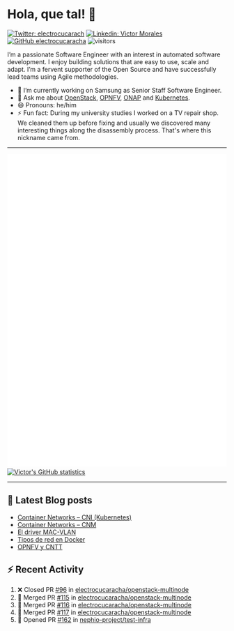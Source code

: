 # Hola, que tal! 👋

[![Twitter: electrocucarach](https://img.shields.io/twitter/follow/electrocucarach?style=social)](https://twitter.com/electrocucarach)
[![Linkedin: Victor Morales](https://img.shields.io/badge/-VictorMorales-blue?style=flat-square&logo=Linkedin&logoColor=white&link=https://www.linkedin.com/in/electrocucaracha/)](https://www.linkedin.com/in/electrocucaracha/)
[![GitHub electrocucaracha](https://img.shields.io/github/followers/electrocucaracha?label=follow&style=social)](https://github.com/electrocucaracha)
![visitors](https://visitor-badge.glitch.me/badge?page_id=electrocucaracha.electrocucaracha)

I’m a passionate Software Engineer with an interest in automated
software development. I enjoy building solutions that are easy to use,
scale and adapt. I’m a fervent supporter of the Open Source and have
successfully lead teams using Agile methodologies.

- 🔭 I’m currently working on Samsung as Senior Staff Software
Engineer.
- 💬 Ask me about [OpenStack](https://www.openstack.org/),
[OPNFV](https://www.opnfv.org/), [ONAP](https://www.onap.org/) and
[Kubernetes](https://kubernetes.io/).
- 😄 Pronouns: he/him
- ⚡ Fun fact: During my university studies I worked on a TV repair
shop. We cleaned them up before fixing and usually we discovered many
interesting things along the disassembly process. That's where this
nickname came from.

---

![Metrics](https://github.com/electrocucaracha/electrocucaracha/blob/master/github-metrics.svg)
[![Victor's GitHub statistics](https://github-readme-stats.vercel.app/api?username=electrocucaracha)](https://github.com/anuraghazra/github-readme-stats#github-stats-card)

---

## 📘 Latest Blog posts

<!-- BLOG-POST-LIST:START -->
- [Container Networks – CNI &lpar;Kubernetes&rpar;](https://electrocucaracha.com/2021/07/05/container-networks-cni/)
- [Container Networks – CNM](https://electrocucaracha.com/2020/08/28/container-network-model/)
- [El driver MAC-VLAN](https://electrocucaracha.com/2020/07/01/el-driver-mac-vlan/)
- [Tipos de red en Docker](https://electrocucaracha.com/2020/06/13/tipos-de-red-en-docker/)
- [OPNFV y CNTT](https://electrocucaracha.com/2020/05/29/opnfv-y-cntt/)
<!-- BLOG-POST-LIST:END -->

## :zap: Recent Activity

<!--START_SECTION:activity-->
1. ❌ Closed PR [#96](https://github.com/electrocucaracha/openstack-multinode/pull/96) in [electrocucaracha/openstack-multinode](https://github.com/electrocucaracha/openstack-multinode)
2. 🎉 Merged PR [#115](https://github.com/electrocucaracha/openstack-multinode/pull/115) in [electrocucaracha/openstack-multinode](https://github.com/electrocucaracha/openstack-multinode)
3. 🎉 Merged PR [#116](https://github.com/electrocucaracha/openstack-multinode/pull/116) in [electrocucaracha/openstack-multinode](https://github.com/electrocucaracha/openstack-multinode)
4. 🎉 Merged PR [#117](https://github.com/electrocucaracha/openstack-multinode/pull/117) in [electrocucaracha/openstack-multinode](https://github.com/electrocucaracha/openstack-multinode)
5. 💪 Opened PR [#162](https://github.com/nephio-project/test-infra/pull/162) in [nephio-project/test-infra](https://github.com/nephio-project/test-infra)
<!--END_SECTION:activity-->
